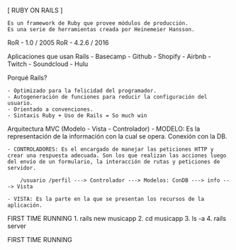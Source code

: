 [ RUBY ON RAILS ]

	Es un framework de Ruby que provee módulos de producción.
	Es una serie de herramientas creada por Heinemeier Hansson.

RoR - 1.0 	/ 2005
RoR - 4.2.6 / 2016

Aplicaciones que usan Rails
	- Basecamp
	- Github
	- Shopify
	- Airbnb
	- Twitch
	- Soundcloud
	- Hulu

Porqué Rails?

	- Optimizado para la felicidad del programador.
	- Autogeneración de funciones para reducir la configuración del usuario.
	- Orientado a convenciones.
	- Sintaxis Ruby + Uso de Rails = So much win

Arquitectura MVC
(Modelo - Vista - Controlador)
	- MODELO: Es la representación de la información con la cual se opera.
	 		  Conexión con la DB.

	- CONTROLADORES: Es el encargado de manejar las peticiones HTTP y crear una respuesta adecuada. Son los que realizan las acciones luego del envío de un formulario, la interacción de rutas y peticiones de servidor.

		/usuario /perfil ---> Controlador ---> Modelos: ConDB ---> info ---> Vista

	- VISTA: Es la parte en la que se presentan los recursos de la aplicación.

FIRST TIME RUNNING
	1. rails new musicapp
	2. cd musicapp
	3. ls -a
	4. rails server

FIRST TIME RUNNING
